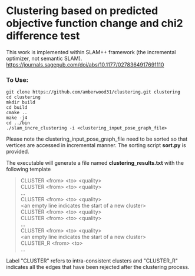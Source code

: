 Clustering based on predicted objective function change and chi2 difference test
=======

This work is implemented within SLAM++ framework (the incremental optimizer, not semantic SLAM).
https://journals.sagepub.com/doi/abs/10.1177/0278364917691110
### To Use:

```
git clone https://github.com/amberwood31/clustering.git clustering
cd clustering
mkdir build
cd build
cmake ..
make -j4
cd ../bin
./slam_incre_clustering -i <clustering_input_pose_graph_file>
```

Please note the clustering_input_pose_graph_file need to be sorted so that vertices are accessed in incremental manner. The sorting script **sort.py** is provided.

The executable will generate a file named **clustering_results.txt** with the following template
>CLUSTER \<from\> \<to\> \<quality\> \
>CLUSTER \<from\> \<to\> \<quality\> \
> ... \
>CLUSTER \<from\> \<to\> \<quality\> \
>\<an empty line indicates the start of a new cluster\> \
>CLUSTER \<from\> \<to\> \<quality\> \
>CLUSTER \<from\> \<to\> \<quality\> \
> ... \
>CLUSTER \<from\> \<to\> \<quality\> \
>\<an empty line indicates the start of a new cluster\> \
>CLUSTER_R \<from\> \<to\>  \
> ...

Label "CLUSTER" refers to intra-consistent clusters and "CLUSTER_R" indicates all the edges that have been rejected after the clustering process.

 

